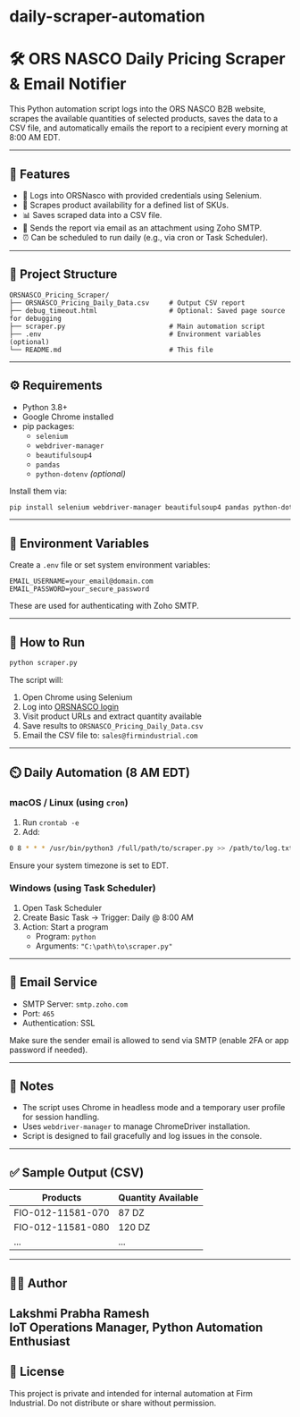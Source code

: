 # daily-scraper-automation

# 🛠️ ORS NASCO Daily Pricing Scraper & Email Notifier

This Python automation script logs into the ORS NASCO B2B website, scrapes the available quantities of selected products, saves the data to a CSV file, and automatically emails the report to a recipient every morning at 8:00 AM EDT.

---

## 📌 Features

- 🔐 Logs into ORSNasco with provided credentials using Selenium.
- 🔎 Scrapes product availability for a defined list of SKUs.
- 📊 Saves scraped data into a CSV file.
- 📧 Sends the report via email as an attachment using Zoho SMTP.
- ⏰ Can be scheduled to run daily (e.g., via cron or Task Scheduler).

---

## 📂 Project Structure

```
ORSNASCO_Pricing_Scraper/
├── ORSNASCO_Pricing_Daily_Data.csv     # Output CSV report
├── debug_timeout.html                  # Optional: Saved page source for debugging
├── scraper.py                          # Main automation script
├── .env                                # Environment variables (optional)
└── README.md                           # This file
```

---

## ⚙️ Requirements

- Python 3.8+
- Google Chrome installed
- pip packages:
  - `selenium`
  - `webdriver-manager`
  - `beautifulsoup4`
  - `pandas`
  - `python-dotenv` *(optional)*

Install them via:

```bash
pip install selenium webdriver-manager beautifulsoup4 pandas python-dotenv
```

---

## 🔐 Environment Variables

Create a `.env` file or set system environment variables:

```env
EMAIL_USERNAME=your_email@domain.com
EMAIL_PASSWORD=your_secure_password
```

These are used for authenticating with Zoho SMTP.

---

## 🚀 How to Run

```bash
python scraper.py
```

The script will:
1. Open Chrome using Selenium
2. Log into [ORSNASCO login](https://www.orsnasco.com/storefrontCommerce/login.do)
3. Visit product URLs and extract quantity available
4. Save results to `ORSNASCO_Pricing_Daily_Data.csv`
5. Email the CSV file to: `sales@firmindustrial.com`

---

## ⏲️ Daily Automation (8 AM EDT)

### macOS / Linux (using `cron`)

1. Run `crontab -e`
2. Add:

```bash
0 8 * * * /usr/bin/python3 /full/path/to/scraper.py >> /path/to/log.txt 2>&1
```

Ensure your system timezone is set to EDT.

### Windows (using Task Scheduler)

1. Open Task Scheduler
2. Create Basic Task → Trigger: Daily @ 8:00 AM
3. Action: Start a program
   - Program: `python`
   - Arguments: `"C:\path\to\scraper.py"`

---

## 📧 Email Service

- SMTP Server: `smtp.zoho.com`
- Port: `465`
- Authentication: SSL

Make sure the sender email is allowed to send via SMTP (enable 2FA or app password if needed).

---

## 📌 Notes

- The script uses Chrome in headless mode and a temporary user profile for session handling.
- Uses `webdriver-manager` to manage ChromeDriver installation.
- Script is designed to fail gracefully and log issues in the console.

---

## ✅ Sample Output (CSV)

| Products             | Quantity Available |
|----------------------|--------------------|
| FIO-012-11581-070    | 87 DZ              |
| FIO-012-11581-080    | 120 DZ             |
| ...                  | ...                |

---

## 🧑‍💻 Author

**Lakshmi Prabha Ramesh**  
IoT Operations Manager, Python Automation Enthusiast  
---

## 📜 License

This project is private and intended for internal automation at Firm Industrial. Do not distribute or share without permission.
